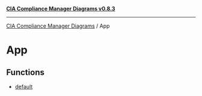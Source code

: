[**CIA Compliance Manager Diagrams v0.8.3**](../README.md)

***

[CIA Compliance Manager Diagrams](../modules.md) / App

# App

## Functions

- [default](functions/default.md)
